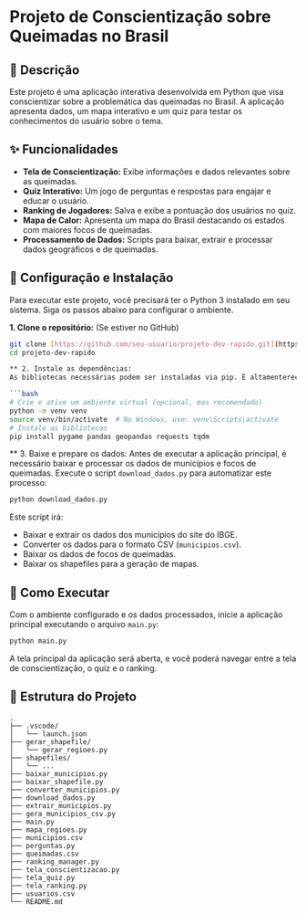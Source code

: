 # Projeto de Conscientização sobre Queimadas no Brasil

## 📝 Descrição

Este projeto é uma aplicação interativa desenvolvida em Python que visa conscientizar sobre a problemática das queimadas no Brasil. A aplicação apresenta dados, um mapa interativo e um quiz para testar os conhecimentos do usuário sobre o tema.

## ✨ Funcionalidades

* **Tela de Conscientização:** Exibe informações e dados relevantes sobre as queimadas.
* **Quiz Interativo:** Um jogo de perguntas e respostas para engajar e educar o usuário.
* **Ranking de Jogadores:** Salva e exibe a pontuação dos usuários no quiz.
* **Mapa de Calor:** Apresenta um mapa do Brasil destacando os estados com maiores focos de queimadas.
* **Processamento de Dados:** Scripts para baixar, extrair e processar dados geográficos e de queimadas.

## 🔧 Configuração e Instalação

Para executar este projeto, você precisará ter o Python 3 instalado em seu sistema. Siga os passos abaixo para configurar o ambiente.

**1. Clone o repositório:**
(Se estiver no GitHub)
```bash
git clone [https://github.com/seu-usuario/projeto-dev-rapido.git](https://github.com/seu-usuario/projeto-dev-rapido.git)
cd projeto-dev-rapido

** 2. Instale as dependências:
As bibliotecas necessárias podem ser instaladas via pip. É altamenterecomendável criar um ambiente virtual (venv) primeiro.

```bash
# Crie e ative um ambiente virtual (opcional, mas recomendado)
python -m venv venv
source venv/bin/activate  # No Windows, use: venv\Scripts\activate
# Instale as bibliotecas
pip install pygame pandas geopandas requests tqdm
```

** 3. Baixe e prepare os dados:
Antes de executar a aplicação principal, é necessário baixar e processar os dados de municípios e focos de queimadas. Execute o script `download_dados.py` para automatizar este processo:

```bash
python download_dados.py
```

Este script irá:
- Baixar e extrair os dados dos municípios do site do IBGE.
- Converter os dados para o formato CSV (`municipios.csv`).
- Baixar os dados de focos de queimadas.
- Baixar os shapefiles para a geração de mapas.

## 🚀 Como Executar
Com o ambiente configurado e os dados processados, inicie a aplicação principal executando o arquivo `main.py`:

```bash
python main.py
```

A tela principal da aplicação será aberta, e você poderá navegar entre a tela de conscientização, o quiz e o ranking.

## 📁 Estrutura do Projeto
```
.
├── .vscode/
│   └── launch.json
├── gerar_shapefile/
│   └── gerar_regioes.py
├── shapefiles/
│   └── ...
├── baixar_municipios.py
├── baixar_shapefile.py
├── converter_municipios.py
├── download_dados.py
├── extrair_municipios.py
├── gera_municipios_csv.py
├── main.py
├── mapa_regioes.py
├── municipios.csv
├── perguntas.py
├── queimadas.csv
├── ranking_manager.py
├── tela_conscientizacao.py
├── tela_quiz.py
├── tela_ranking.py
├── usuarios.csv
└── README.md
```
